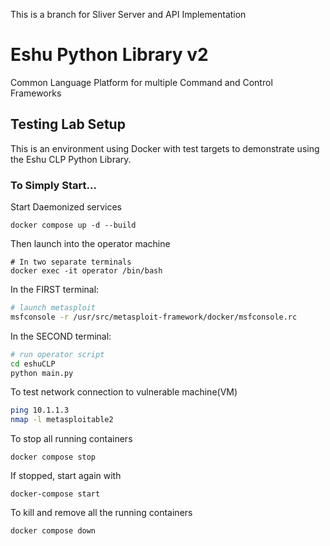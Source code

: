 This is a branch for Sliver Server and API Implementation

# Eshu Python Library v2

Common Language Platform for multiple Command and Control Frameworks

## Testing Lab Setup

This is an environment using Docker with test targets to
demonstrate using the Eshu CLP Python Library.

### To Simply Start...

Start Daemonized services

```console
docker compose up -d --build
```

Then launch into the operator machine
```console
# In two separate terminals
docker exec -it operator /bin/bash
```

In the FIRST terminal:
```bash
# launch metasploit
msfconsole -r /usr/src/metasploit-framework/docker/msfconsole.rc
```

In the SECOND terminal:
```bash
# run operator script
cd eshuCLP
python main.py
```

To test network connection to vulnerable machine(VM)
```bash
ping 10.1.1.3
nmap -l metasploitable2
```

To stop all running containers
```console
docker compose stop
```

If stopped, start again with
```console
docker-compose start
```

To kill and remove all the running containers
```console
docker compose down
```